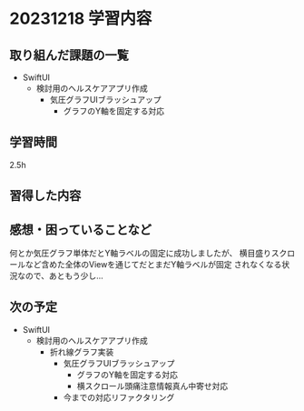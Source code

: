 # 20231218 学習内容

## 取り組んだ課題の一覧

- SwiftUI
  - 検討用のヘルスケアアプリ作成
    - 気圧グラフUIブラッシュアップ
      - グラフのY軸を固定する対応

## 学習時間

2.5h

## 習得した内容


## 感想・困っていることなど

何とか気圧グラフ単体だとY軸ラベルの固定に成功しましたが、
横目盛りスクロールなど含めた全体のViewを通じてだとまだY軸ラベルが固定
されなくなる状況なので、あともう少し...

## 次の予定

- SwiftUI
  - 検討用のヘルスケアアプリ作成
    - 折れ線グラフ実装
      - 気圧グラフUIブラッシュアップ
        - グラフのY軸を固定する対応
        - 横スクロール頭痛注意情報真ん中寄せ対応
      - 今までの対応リファクタリング